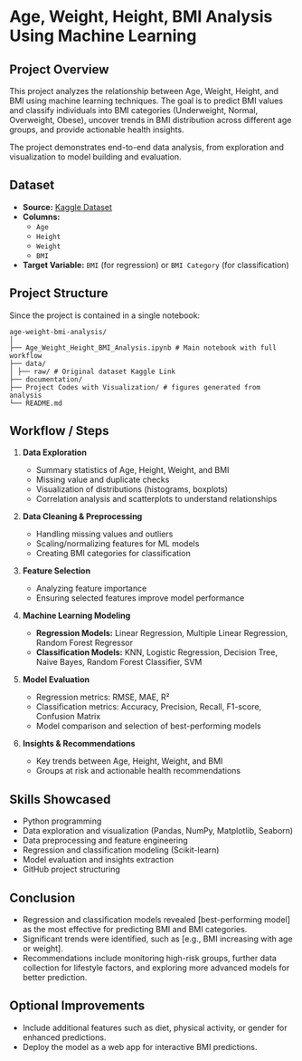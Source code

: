 # Age, Weight, Height, BMI Analysis Using Machine Learning

## Project Overview
This project analyzes the relationship between Age, Weight, Height, and BMI using machine learning techniques. The goal is to predict BMI values and classify individuals into BMI categories (Underweight, Normal, Overweight, Obese), uncover trends in BMI distribution across different age groups, and provide actionable health insights.

The project demonstrates end-to-end data analysis, from exploration and visualization to model building and evaluation.

## Dataset
- **Source:** [Kaggle Dataset](https://www.kaggle.com/datasets/rukenmissonnier/age-weight-height-bmi-analysis__)  
- **Columns:** 
  - `Age`
  - `Height`
  - `Weight`
  - `BMI`
- **Target Variable:** `BMI` (for regression) or `BMI Category` (for classification)

## Project Structure
Since the project is contained in a single notebook:

``` plaintext
age-weight-bmi-analysis/
│
├── Age_Weight_Height_BMI_Analysis.ipynb # Main notebook with full workflow
├── data/
│ ├── raw/ # Original dataset Kaggle Link
├── documentation/
├── Project Codes with Visualization/ # figures generated from analysis
└── README.md
```

## Workflow / Steps
1. **Data Exploration**
   - Summary statistics of Age, Height, Weight, and BMI
   - Missing value and duplicate checks
   - Visualization of distributions (histograms, boxplots)
   - Correlation analysis and scatterplots to understand relationships

2. **Data Cleaning & Preprocessing**
   - Handling missing values and outliers
   - Scaling/normalizing features for ML models
   - Creating BMI categories for classification

3. **Feature Selection**
   - Analyzing feature importance
   - Ensuring selected features improve model performance

4. **Machine Learning Modeling**
   - **Regression Models:** Linear Regression, Multiple Linear Regression, Random Forest Regressor
   - **Classification Models:** KNN, Logistic Regression, Decision Tree, Naive Bayes, Random Forest Classifier, SVM

5. **Model Evaluation**
   - Regression metrics: RMSE, MAE, R²
   - Classification metrics: Accuracy, Precision, Recall, F1-score, Confusion Matrix
   - Model comparison and selection of best-performing models

6. **Insights & Recommendations**
   - Key trends between Age, Height, Weight, and BMI
   - Groups at risk and actionable health recommendations

## Skills Showcased
- Python programming
- Data exploration and visualization (Pandas, NumPy, Matplotlib, Seaborn)
- Data preprocessing and feature engineering
- Regression and classification modeling (Scikit-learn)
- Model evaluation and insights extraction
- GitHub project structuring

## Conclusion
- Regression and classification models revealed [best-performing model] as the most effective for predicting BMI and BMI categories.
- Significant trends were identified, such as [e.g., BMI increasing with age or weight].
- Recommendations include monitoring high-risk groups, further data collection for lifestyle factors, and exploring more advanced models for better prediction.

## Optional Improvements
- Include additional features such as diet, physical activity, or gender for enhanced predictions.
- Deploy the model as a web app for interactive BMI predictions.
